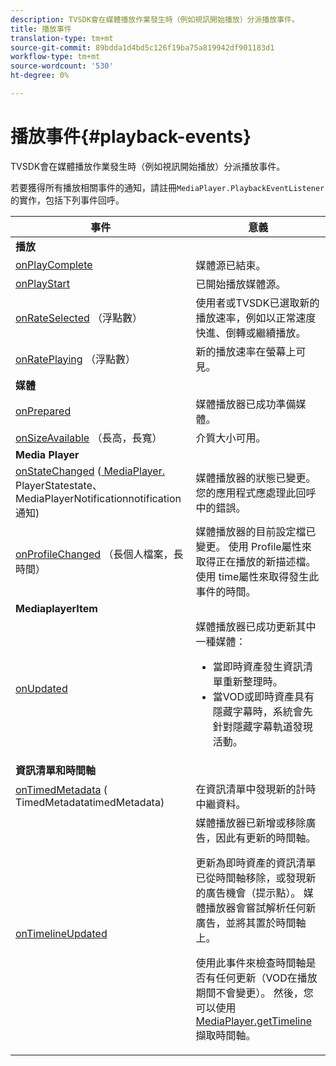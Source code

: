 ```yaml
---
description: TVSDK會在媒體播放作業發生時（例如視訊開始播放）分派播放事件。
title: 播放事件
translation-type: tm+mt
source-git-commit: 89bdda1d4bd5c126f19ba75a819942df901183d1
workflow-type: tm+mt
source-wordcount: '530'
ht-degree: 0%

---
```



# 播放事件{#playback-events}

TVSDK會在媒體播放作業發生時（例如視訊開始播放）分派播放事件。

若要獲得所有播放相關事件的通知，請註冊`MediaPlayer.PlaybackEventListener`的實作，包括下列事件回呼。

<table frame="all" colsep="1" rowsep="1"> 
 <thead> 
  <tr rowsep="1"> 
   <th colname="1" class="entry"> 事件 </th> 
   <th colname="2" class="entry"> 意義 </th> 
  </tr> 
 </thead>
 <tbody> 
  <tr rowsep="1"> 
   <td colname="col1"><b>播放</b> </td> 
   <td colname="col2"> </td> 
  </tr> 
  <tr rowsep="1"> 
   <td colname="1"> <a href="https://help.adobe.com/en_US/primetime/api/psdk/javadoc_1.4/com/adobe/mediacore/MediaPlayer.PlaybackEventListener.html#onPlayComplete%28%29" format="html" scope="external"> onPlayComplete</a> </td> 
   <td colname="2"> 媒體源已結束。 </td> 
  </tr> 
  <tr rowsep="1"> 
   <td colname="1"> <a href="https://help.adobe.com/en_US/primetime/api/psdk/javadoc_1.4/com/adobe/mediacore/MediaPlayer.PlaybackEventListener.html#onPlayStart%28%29" format="html" scope="external"> onPlayStart</a> </td> 
   <td colname="2"> 已開始播放媒體源。 </td> 
  </tr> 
  <tr rowsep="1"> 
   <td colname="1"> <a href="https://help.adobe.com/en_US/primetime/api/psdk/javadoc_1.4/com/adobe/mediacore/MediaPlayer.PlaybackEventListener.html#onRateSelected%28float%29" format="html" scope="external"> onRateSelected</a> （浮點數） </td> 
   <td colname="2"> 使用者或TVSDK已選取新的播放速率，例如以正常速度快進、倒轉或繼續播放。 </td> 
  </tr> 
  <tr rowsep="1"> 
   <td colname="1"><a href="https://help.adobe.com/en_US/primetime/api/psdk/javadoc_1.4/com/adobe/mediacore/MediaPlayer.PlaybackEventListener.html#onRatePlaying%28float%29" format="html" scope="external"> onRatePlaying</a> （浮點數） </td> 
   <td colname="2"> 新的播放速率在螢幕上可見。 </td> 
  </tr> 
  <tr rowsep="1"> 
   <td colname="col1"><b>媒體</b> </td> 
   <td colname="col2"> </td> 
  </tr> 
  <tr rowsep="1"> 
   <td colname="1"> <a href="https://help.adobe.com/en_US/primetime/api/psdk/javadoc_1.4/com/adobe/mediacore/MediaPlayer.PlaybackEventListener.html#onPrepared%28%29" format="html" scope="external"> onPrepared</a> </td> 
   <td colname="2"> 媒體播放器已成功準備媒體。 </td> 
  </tr> 
  <tr rowsep="1"> 
   <td colname="1"> <a href="https://help.adobe.com/en_US/primetime/api/psdk/javadoc_1.4/com/adobe/mediacore/MediaPlayer.PlaybackEventListener.html#onSizeAvailable%28long,%20long%29" format="html" scope="external"> onSizeAvailable</a> （長高，長寬） </td> 
   <td colname="2"> 介質大小可用。 </td> 
  </tr> 
  <tr rowsep="1"> 
   <td colname="col1"><b>Media Player</b> </td> 
   <td colname="col2"> </td> 
  </tr> 
  <tr rowsep="1"> 
   <td colname="1"><a href="https://help.adobe.com/en_US/primetime/api/psdk/javadoc_1.4/com/adobe/mediacore/MediaPlayer.PlaybackEventListener.html#onStateChanged%28com.adobe.mediacore.MediaPlayer.PlayerState,com.adobe.mediacore.MediaPlayerNotification%29" format="html" scope="external"> onStateChanged</a> (<a href="https://help.adobe.com/en_US/primetime/api/psdk/javadoc_1.4/com/adobe/mediacore/MediaPlayer.PlayerState.html" format="html" scope="external"> MediaPlayer.</a> PlayerStatestate、 <a href="https://help.adobe.com/en_US/primetime/api/psdk/javadoc_1.4/com/adobe/mediacore/MediaPlayerNotification.html" format="html" scope="external"> </a> MediaPlayerNotificationnotification通知) </td> 
   <td colname="2"> 媒體播放器的狀態已變更。 您的應用程式應處理此回呼中的錯誤。 </td> 
  </tr> 
  <tr rowsep="1"> 
   <td colname="1"> <a href="https://help.adobe.com/en_US/primetime/api/psdk/javadoc_1.4/com/adobe/mediacore/MediaPlayer.PlaybackEventListener.html#onProfileChanged%28long,%20long%29" format="html" scope="external"> onProfileChanged</a> （長個人檔案，長時間） </td> 
   <td colname="2"> 媒體播放器的目前設定檔已變更。 使用<span class="codeph"> Profile</span>屬性來取得正在播放的新描述檔。 使用<span class="codeph"> time</span>屬性來取得發生此事件的時間。 </td> 
  </tr> 
  <tr rowsep="1"> 
   <td colname="col1"><b>MediaplayerItem</b> </td> 
   <td colname="col2"> </td> 
  </tr> 
  <tr rowsep="1"> 
   <td colname="1"><a href="https://help.adobe.com/en_US/primetime/api/psdk/javadoc_1.4/com/adobe/mediacore/MediaPlayer.PlaybackEventListener.html#onUpdated%28%29" format="html" scope="external"> onUpdated</a> </td> 
   <td colname="2">媒體播放器已成功更新其中一種媒體： 
    <ul> 
     <li>當即時資產發生資訊清單重新整理時。</li> 
     <li>當VOD或即時資產具有隱藏字幕時，系統會先針對隱藏字幕軌道發現活動。 </li> 
    </ul> </td> 
  </tr> 
  <tr rowsep="1"> 
   <td colname="col1"><b>資訊清單和時間軸</b></td> 
   <td colname="col2"> </td> 
  </tr> 
  <tr rowsep="1"> 
   <td colname="1"> <a href="https://help.adobe.com/en_US/primetime/api/psdk/javadoc_1.4/com/adobe/mediacore/MediaPlayer.PlaybackEventListener.html#onTimedMetadata%28com.adobe.mediacore.metadata.TimedMetadata%29" format="html" scope="external"> onTimedMetadata</a> (<a href="https://help.adobe.com/en_US/primetime/api/psdk/javadoc_1.4/com/adobe/mediacore/metadata/TimedMetadata.html" format="html" scope="external"> </a> TimedMetadatatimedMetadata) </td> 
   <td colname="2"> 在資訊清單中發現新的計時中繼資料。 </td> 
  </tr> 
  <tr rowsep="0"> 
   <td colname="1"><a href="https://help.adobe.com/en_US/primetime/api/psdk/javadoc_1.4/com/adobe/mediacore/MediaPlayer.PlaybackEventListener.html#onTimelineUpdated%28%29" format="html" scope="external"> onTimelineUpdated</a> </td> 
   <td colname="2">媒體播放器已新增或移除廣告，因此有更新的時間軸。 <p>更新為即時資產的資訊清單已從時間軸移除，或發現新的廣告機會（提示點）。 媒體播放器會嘗試解析任何新廣告，並將其置於時間軸上。 </p><p> 使用此事件來檢查時間軸是否有任何更新（VOD在播放期間不會變更）。 然後，您可以使用<a href="https://help.adobe.com/en_US/primetime/api/psdk/javadoc_1.4/com/adobe/mediacore/MediaPlayer.html#getTimeline%28%29" format="html" scope="external"> MediaPlayer.getTimeline</a>擷取時間軸。 </p> </td> 
  </tr> 
 </tbody> 
</table>
